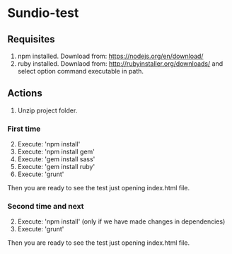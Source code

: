 # Sundio-test
## Requisites
1. npm installed. Download from: https://nodejs.org/en/download/
2. ruby installed. Downlaod from: http://rubyinstaller.org/downloads/ and select option command executable in path.

##  Actions
1. Unzip project folder.
### First time
2. Execute: 'npm install'
3. Execute: 'npm install gem'	
4. Execute: 'gem install sass'
5. Execute: 'gem install ruby'
6. Execute: 'grunt'

Then you are ready to see the test just opening index.html file.

### Second time and next
2. Execute: 'npm install' (only if we have made changes in dependencies)
3. Execute: 'grunt'

Then you are ready to see the test just opening index.html file.
